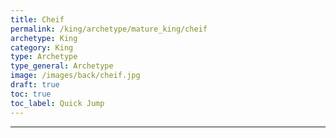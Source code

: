 ```yaml
---
title: Cheif
permalink: /king/archetype/mature_king/cheif
archetype: King
category: King
type: Archetype
type_general: Archetype
image: /images/back/cheif.jpg
draft: true
toc: true
toc_label: Quick Jump
---
```


---
